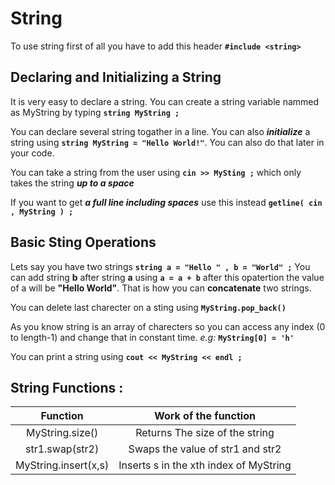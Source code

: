 
# String

To use string first of all you have to add this header **` #include <string> `**

## Declaring and Initializing a String 
It is very easy to declare a string. You can create a string variable nammed as MyString by typing **` string MyString ; `**

You can declare several string togather in a line. You can also _**initialize**_ a string using **` string MyString = "Hello World!" `**. 
You can also do that later in your code.

You can take a string from the user using **` cin >> MySting ; `** which only takes the string _**up to a space**_

If you want to get _**a full line including spaces**_ use this instead  **` getline( cin , MyString ) ; `**

## Basic Sting Operations

Lets say you have two strings **` string a = "Hello " , b = "World" ; `** You can add string **b** after string **a** using **` a = a + b `**
after this opatertion the value of a will be **"Hello World"**. 
That is how you can **concatenate** two strings.

You can delete last charecter on a sting using **` MyString.pop_back() `**

As you know string is an array of charecters so you can access any index (0 to length-1) and change that in constant time. _e.g:_ **` MyString[0] = 'h' `**

You can print a string using **` cout << MyString << endl ; `**

## String Functions :

|       Function       |          Work of the function         |
|:--------------------:|:-------------------------------------:|
|    MyString.size()   |     Returns The size of the string    |
|    str1.swap(str2)   |   Swaps the value of str1 and str2    |
| MyString.insert(x,s) | Inserts s in the xth index of MyString  |
